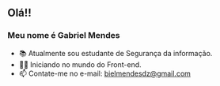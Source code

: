 ## Olá!! 

<h3>Meu nome é Gabriel Mendes</h3>

- 📚 Atualmente sou estudante de Segurança da informação.
- 👨‍🎓 Iniciando no mundo do Front-end.  
- 📫  Contate-me no e-mail: bielmendesdz@gmail.com
 
